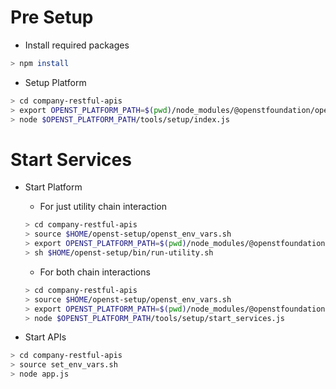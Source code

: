 # Pre Setup

* Install required packages
```bash
> npm install
```

* Setup Platform
```bash
> cd company-restful-apis
> export OPENST_PLATFORM_PATH=$(pwd)/node_modules/@openstfoundation/openst-platform
> node $OPENST_PLATFORM_PATH/tools/setup/index.js
```

# Start Services

* Start Platform
  * For just utility chain interaction
  ```bash
  > cd company-restful-apis
  > source $HOME/openst-setup/openst_env_vars.sh
  > export OPENST_PLATFORM_PATH=$(pwd)/node_modules/@openstfoundation/openst-platform
  > sh $HOME/openst-setup/bin/run-utility.sh
  ```

  * For both chain interactions
  ```bash
  > cd company-restful-apis
  > source $HOME/openst-setup/openst_env_vars.sh
  > export OPENST_PLATFORM_PATH=$(pwd)/node_modules/@openstfoundation/openst-platform
  > node $OPENST_PLATFORM_PATH/tools/setup/start_services.js
  ```
  
* Start APIs
```bash
> cd company-restful-apis
> source set_env_vars.sh
> node app.js
```